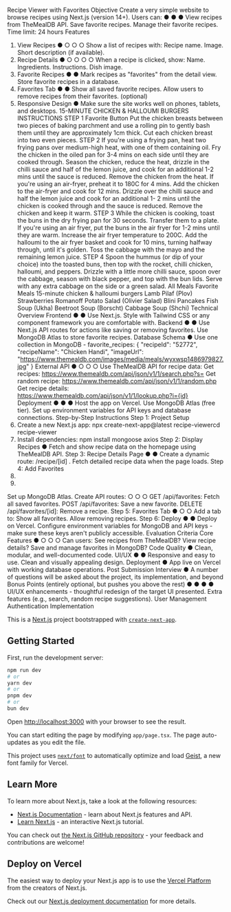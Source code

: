 Recipe Viewer with Favorites
Objective
Create a very simple website to browse recipes using Next.js (version 14+). Users can:
●
●
●
View recipes from TheMealDB API.
Save favorite recipes.
Manage their favorite recipes.
Time limit: 24 hours
Features
1. View Recipes
●
○
○
○
Show a list of recipes with:
Recipe name.
Image.
Short description (if available).
2. Recipe Details
●
○
○
○
○
When a recipe is clicked, show:
Name.
Ingredients.
Instructions.
Dish image.
3. Favorite Recipes
●
●
Mark recipes as "favorites" from the detail view.
Store favorite recipes in a database.
4. Favorites Tab
●
●
Show all saved favorite recipes.
Allow users to remove recipes from their favorites. (optional)
5. Responsive Design
● Make sure the site works well on phones, tablets, and desktops.
15-MINUTE CHICKEN & HALLOUMI BURGERS
INSTRUCTIONS
STEP 1
Favorite Button
Put the chicken breasts between two pieces of baking parchment and use a
rolling pin to gently bash them until they are approximately 1cm thick.
Cut each chicken breast into two even pieces.
STEP 2
If you're using a frying pan, heat two frying pans over medium-high heat, with
one of them containing oil.
Fry the chicken in the oiled pan for 3-4 mins on each side until they are cooked
through.
Season the chicken, reduce the heat, drizzle in the chilli sauce and half of the
lemon juice, and cook for an additional 1-2 mins until the sauce is reduced.
Remove the chicken from the heat.
If you're using an air-fryer, preheat it to 180C for 4 mins.
Add the chicken to the air-fryer and cook for 12 mins.
Drizzle over the chilli sauce and half the lemon juice and cook for an additional 1-
2 mins until the chicken is cooked through and the sauce is reduced.
Remove the chicken and keep it warm.
STEP 3
While the chicken is cooking, toast the buns in the dry frying pan for 30 seconds.
Transfer them to a plate.
If you're using an air fryer, put the buns in the air fryer for 1-2 mins until they are
warm.
Increase the air fryer temperature to 200C.
Add the halloumi to the air fryer basket and cook for 10 mins, turning halfway
through, until it's golden.
Toss the cabbage with the mayo and the remaining lemon juice.
STEP 4
Spoon the hummus (or dip of your choice) into the toasted buns, then top with
the rocket, chilli chicken, halloumi, and peppers.
Drizzle with a little more chilli sauce, spoon over the cabbage, season with black
pepper, and top with the bun lids.
Serve with any extra cabbage on the side or a green salad.
All Meals Favorite Meals
15-minute chicken & halloumi burgers Lamb Pilaf (Plov) Strawberries Romanoff Potato Salad (Olivier Salad)
Blini Pancakes Fish Soup (Ukha) Beetroot Soup (Borscht) Cabbage Soup (Shchi)
Technical Overview
Frontend
●
●
Use Next.js.
Style with Tailwind CSS or any component framework you are comfortable with.
Backend
●
●
Use Next.js API routes for actions like saving or removing favorites.
Use MongoDB Atlas to store favorite recipes.
Database Schema
● Use one collection in MongoDB - favorite_recipes:
{
  "recipeId": "52772",
  "recipeName": "Chicken Handi",
  "imageUrl": "https://www.themealdb.com/images/media/meals/wyxwsp1486979827.jpg"
}
External API
●
○
○
○
Use TheMealDB API for recipe data:
Get recipes: https://www.themealdb.com/api/json/v1/1/search.php?s=
Get random recipe: https://www.themealdb.com/api/json/v1/1/random.php
Get recipe details: https://www.themealdb.com/api/json/v1/1/lookup.php?i={id}
Deployment
●
●
●
Host the app on Vercel.
Use MongoDB Atlas (free tier).
Set up environment variables for API keys and database connections.
Step-by-Step Instructions
Step 1: Project Setup
1. Create a new Next.js app:
npx create-next-app@latest recipe-viewercd recipe-viewer
1. Install dependencies:
npm install mongoose axios
Step 2: Display Recipes
● Fetch and show recipe data on the homepage using TheMealDB API.
Step 3: Recipe Details Page
●
●
Create a dynamic route: /recipe/[id] .
Fetch detailed recipe data when the page loads.
Step 4: Add Favorites
1.
2.
Set up MongoDB Atlas.
Create API routes:
○
○
○
GET /api/favorites: Fetch all saved favorites.
POST /api/favorites: Save a new favorite.
DELETE /api/favorites/[id]: Remove a recipe.
Step 5: Favorites Tab
●
○
○
Add a tab to:
Show all favorites.
Allow removing recipes.
Step 6: Deploy
●
●
Deploy on Vercel.
Configure environment variables for MongoDB and API keys - make sure these keys aren't publicly
accessible.
Evaluation Criteria
Core Features
●
○
○
○
Can users:
See recipes from TheMealDB?
View recipe details?
Save and manage favorites in MongoDB?
Code Quality
● Clean, modular, and well-documented code.
UI/UX
●
●
Responsive and easy to use.
Clean and visually appealing design.
Deployment
● App live on Vercel with working database operations.
Post Submission Interview
● A number of questions will be asked about the project, its implementation, and beyond
Bonus Points (entirely optional, but pushes you above the rest)
●
●
●
●
UI/UX enhancements - thoughtful redesign of the target UI presented.
Extra features (e.g., search, random recipe suggestions).
User Management
Authentication Implementation

This is a [Next.js](https://nextjs.org) project bootstrapped with [`create-next-app`](https://nextjs.org/docs/app/api-reference/cli/create-next-app).

## Getting Started

First, run the development server:

```bash
npm run dev
# or
yarn dev
# or
pnpm dev
# or
bun dev
```

Open [http://localhost:3000](http://localhost:3000) with your browser to see the result.

You can start editing the page by modifying `app/page.tsx`. The page auto-updates as you edit the file.

This project uses [`next/font`](https://nextjs.org/docs/app/building-your-application/optimizing/fonts) to automatically optimize and load [Geist](https://vercel.com/font), a new font family for Vercel.

## Learn More

To learn more about Next.js, take a look at the following resources:

- [Next.js Documentation](https://nextjs.org/docs) - learn about Next.js features and API.
- [Learn Next.js](https://nextjs.org/learn) - an interactive Next.js tutorial.

You can check out [the Next.js GitHub repository](https://github.com/vercel/next.js) - your feedback and contributions are welcome!

## Deploy on Vercel

The easiest way to deploy your Next.js app is to use the [Vercel Platform](https://vercel.com/new?utm_medium=default-template&filter=next.js&utm_source=create-next-app&utm_campaign=create-next-app-readme) from the creators of Next.js.

Check out our [Next.js deployment documentation](https://nextjs.org/docs/app/building-your-application/deploying) for more details.
